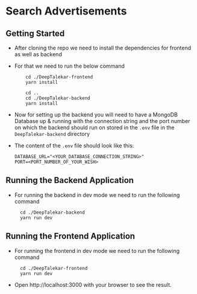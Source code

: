 # Search Advertisements

## Getting Started

- After cloning the repo we need to install the dependencies for frontend as well as backend
- For that we need to run the below command

  ```
      cd ./DeepTalekar-frontend
      yarn install

      cd ..
      cd ./DeepTalekar-backend
      yarn install
  ```

- Now for setting up the backend you will need to have a MongoDB Database up & running with the connection string and the port number on which the backend should run on stored in the `.env` file in the `DeepTalekar-backend` directory
- The content of the `.env` file should look like this:

  ```
  DATABASE_URL="<YOUR_DATABASE_CONNECTION_STRING>"
  PORT=<PORT_NUMBER_OF_YOUR_WISH>
  ```

## Running the Backend Application

- For running the backend in dev mode we need to run the following command

  ```
    cd ./DeepTalekar-backend
    yarn run dev
  ```

## Running the Frontend Application

- For running the frontend in dev mode we need to run the following command

  ```
    cd ./DeepTalekar-frontend
    yarn run dev
  ```

- Open http://localhost:3000 with your browser to see the result.
